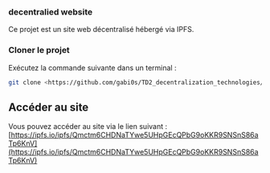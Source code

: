 ### decentralied website

Ce projet est un site web décentralisé hébergé via IPFS.


### Cloner le projet
Exécutez la commande suivante dans un terminal :
```bash
git clone <https://github.com/gabi0s/TD2_decentralization_technologies/>

```
## Accéder au site
Vous pouvez accéder au site via le lien suivant :  
[https://ipfs.io/ipfs/Qmctm6CHDNaTYwe5UHpGEcQPbG9oKKR9SNSnS86aTp6KnV](https://ipfs.io/ipfs/Qmctm6CHDNaTYwe5UHpGEcQPbG9oKKR9SNSnS86aTp6KnV)
